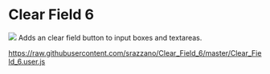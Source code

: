 # Clear Field 6
<img src="https://github.com/srazzano/Images/blob/master/clear.png"/>
Adds an clear field button to input boxes and textareas.

https://raw.githubusercontent.com/srazzano/Clear_Field_6/master/Clear_Field_6.user.js
